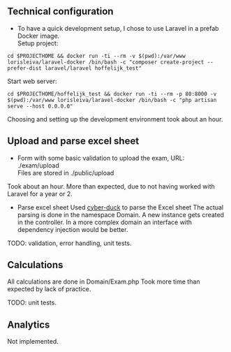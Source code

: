 ## Technical configuration

- To have a quick development setup, I chose to use Laravel in a prefab Docker image.  
Setup project:
```
cd $PROJECTHOME && docker run -ti --rm -v $(pwd):/var/www lorisleiva/laravel-docker /bin/bash -c "composer create-project --prefer-dist laravel/laravel hoffelijk_test"  
```
Start web server:
```
cd $PROJECTHOME/hoffelijk_test && docker run -ti --rm -p 80:8000 -v $(pwd):/var/www lorisleiva/laravel-docker /bin/bash -c "php artisan serve --host 0.0.0.0"
```
Choosing and setting up the development environment took about an hour.

## Upload and parse excel sheet 
- Form with some basic validation to upload the exam, URL: ./exam/upload  
Files are stored in ./public/upload

Took about an hour. More than expected, due to not having worked with Laravel for a year or 2.

- Parse excel sheet
Used [cyber-duck](https://packagist.org/packages/cyber-duck/laravel-excel) to parse the Excel sheet
The actual parsing is done in the namespace Domain. A new instance gets created in the controller. In a more complex domain an interface with dependency injection would be better.

TODO: validation, error handling, unit tests.

## Calculations

All calculations are done in Domain/Exam.php
Took more time than expected by lack of practice.

TODO: unit tests.

## Analytics
Not implemented.
